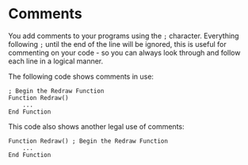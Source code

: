 # Comments

You add comments to your programs using the `;` character. Everything following `;` until the end of the line will be ignored, this is useful for commenting on your code - so you can always look through and follow each line in a logical manner.

The following code shows comments in use:

```basic
; Begin the Redraw Function
Function Redraw()
    ...
End Function 
```

This code also shows another legal use of comments:

```basic
Function Redraw() ; Begin the Redraw Function
    ...
End Function 
```
